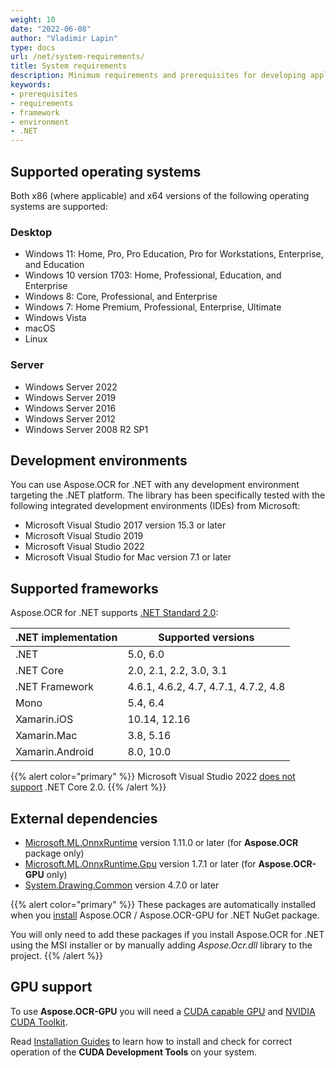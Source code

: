 ```yaml
---
weight: 10
date: "2022-06-08"
author: "Vladimir Lapin"
type: docs
url: /net/system-requirements/
title: System requirements
description: Minimum requirements and prerequisites for developing applications with Aspose.OCR for .NET.
keywords:
- prerequisites
- requirements
- framework
- environment
- .NET
---
```


## Supported operating systems

Both x86 (where applicable) and x64 versions of the following operating systems are supported:

### Desktop

- Windows 11: Home, Pro, Pro Education, Pro for Workstations, Enterprise, and Education
- Windows 10 version 1703: Home, Professional, Education, and Enterprise
- Windows 8: Core, Professional, and Enterprise
- Windows 7: Home Premium, Professional, Enterprise, Ultimate
- Windows Vista
- macOS
- Linux

### Server

- Windows Server 2022
- Windows Server 2019
- Windows Server 2016
- Windows Server 2012
- Windows Server 2008 R2 SP1

## Development environments

You can use Aspose.OCR for .NET with any development environment targeting the .NET platform. The library has been specifically tested with the following integrated development environments (IDEs) from Microsoft:

- Microsoft Visual Studio 2017 version 15.3 or later
- Microsoft Visual Studio 2019
- Microsoft Visual Studio 2022
- Microsoft Visual Studio for Mac version 7.1 or later

## Supported frameworks

Aspose.OCR for .NET supports [.NET Standard 2.0](https://docs.microsoft.com/en-us/dotnet/standard/net-standard?tabs=net-standard-2-0):

.NET implementation	| Supported versions
------------------- | ------------------
.NET | 5.0, 6.0
.NET Core | 2.0, 2.1, 2.2, 3.0, 3.1
.NET Framework | 4.6.1, 4.6.2, 4.7, 4.7.1, 4.7.2, 4.8
Mono | 5.4, 6.4
Xamarin.iOS | 10.14, 12.16
Xamarin.Mac | 3.8, 5.16
Xamarin.Android | 8.0, 10.0

{{% alert color="primary" %}} 
Microsoft Visual Studio 2022 [does not support](https://docs.microsoft.com/en-us/visualstudio/releases/2022/compatibility#-visual-studio-2022-support-for-net-development) .NET Core 2.0.
{{% /alert %}} 

## External dependencies

- [Microsoft.ML.OnnxRuntime](https://www.nuget.org/packages/Microsoft.ML.OnnxRuntime/) version 1.11.0 or later (for **Aspose.OCR** package only)
- [Microsoft.ML.OnnxRuntime.Gpu](https://www.nuget.org/packages/Microsoft.ML.OnnxRuntime.Gpu/) version 1.7.1 or later (for **Aspose.OCR-GPU** only)
- [System.Drawing.Common](https://www.nuget.org/packages/System.Drawing.Common/) version 4.7.0 or later

{{% alert color="primary" %}} 
These packages are automatically installed when you [install](/ocr/net/installation/) Aspose.OCR / Aspose.OCR-GPU for .NET NuGet package.

You will only need to add these packages if you install Aspose.OCR for .NET using the MSI installer or by manually adding _Aspose.Ocr.dll_ library to the project.
{{% /alert %}} 

## GPU support

To use **Aspose.OCR-GPU** you will need a [CUDA capable GPU](https://developer.nvidia.com/cuda-gpus) and [NVIDIA CUDA Toolkit](https://developer.nvidia.com/cuda-downloads).

Read [Installation Guides](https://docs.nvidia.com/cuda/index.html#installation-guides) to learn how to install and check for correct operation of the **CUDA Development Tools** on your system.

